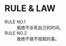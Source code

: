 ﻿# RULE & LAW
<dl>
    <dt>RULE NO.1</dt>
    <dd>我绝不杀死自己的时间。</dd>
    <dt>RULE NO.2</dt>
    <dd>我绝不做不规矩的事。</dd>
</dl>